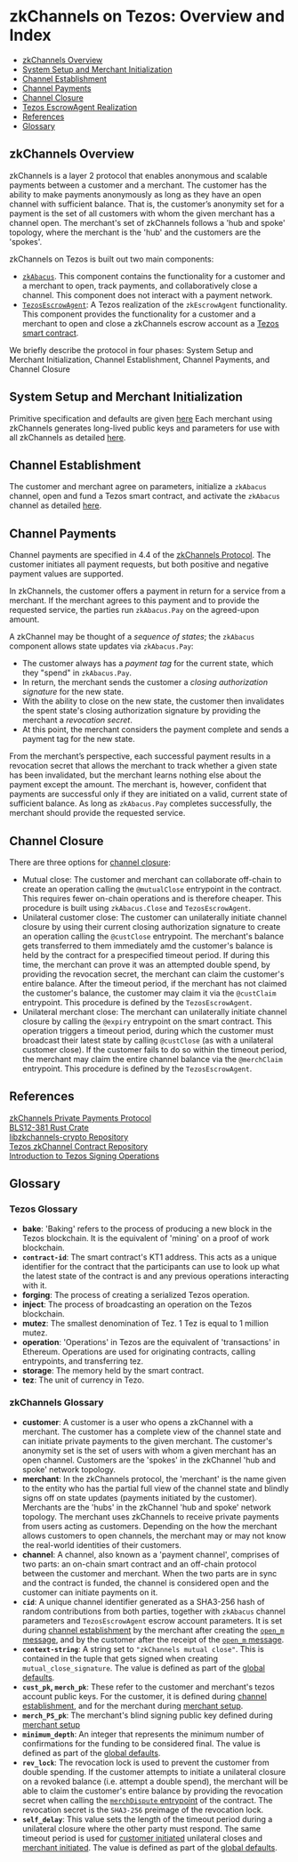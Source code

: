# zkChannels on Tezos: Overview and Index
  * [zkChannels Overview](#zkChannels-overview) 
  * [System Setup and Merchant Initialization](1-setup.md)
  * [Channel Establishment](2-channel-establishment.md)
  * [Channel Payments](3-channel-payments.md)
  * [Channel Closure](4-channel-closure.md) 
  * [Tezos EscrowAgent Realization](5-tezos-escrowagent.md) 
  * [References](#references) 
  * [Glossary](#glossary) 


## zkChannels Overview
zkChannels is a layer 2 protocol that enables anonymous and scalable payments between a customer and a merchant. The customer has the ability to make payments anonymously as long as they have an open channel with sufficient balance. That is, the customer’s anonymity set for a payment is the set of all customers with whom the given merchant has a channel open. The merchant's set of zkChannels follows a 'hub and spoke' topology, where the merchant is the 'hub' and the customers are the 'spokes'.

zkChannels on Tezos is built out two main components:
* [`zkAbacus`](https://github.com/boltlabs-inc/blindsigs-protocol/releases/download/ecc-review/zkchannels-protocol-spec-v3.pdf). This component contains the functionality for a customer and a merchant to open, track payments, and collaboratively close a channel. This component does not interact with a payment network.
* [`TezosEscrowAgent`](5-tezos-escrowagent.md): A Tezos realization of the `zkEscrowAgent` functionality. This component provides the functionality for a customer and a merchant to open and close a zkChannels escrow account as a [Tezos smart contract](2-contract-origination.md#tezos-smart-contract). 

We briefly describe the protocol in four phases: System Setup and Merchant Initialization, Channel Establishment, Channel Payments, and Channel Closure

## System Setup and Merchant Initialization
Primitive specification and defaults are given [here](1-setup.md#system-setup)
Each merchant using zkChannels generates long-lived public keys and parameters for use
with all zkChannels as detailed [here](1-setup.md#merchant-setup). 


## Channel Establishment

The customer and merchant agree on parameters, initialize a `zkAbacus` channel, open and fund a Tezos smart contract, and activate the `zkAbacus` channel as detailed [here](2-channel-establishment.md).

## Channel Payments
Channel payments are specified in 4.4 of the [zkChannels Protocol](https://github.com/boltlabs-inc/blindsigs-protocol/releases/download/ecc-review/zkchannels-protocol-spec-v3.pdf). The customer initiates all payment requests, but both positive and negative payment values are supported. 

In zkChannels, the customer offers a payment in return for a service from a merchant. If the merchant agrees to this payment and to provide the requested service, the parties run `zkAbacus.Pay` on the agreed-upon amount.

A zkChannel may be thought of a _sequence of _states__; the `zkAbacus` component allows state updates via `zkAbacus.Pay`:
* The customer always has a _payment tag_ for the current state, which they "spend" in `zkAbacus.Pay`.
* In return, the merchant sends the customer a _closing authorization signature_ for the new state.
* With the ability to close on the new state, the customer then invalidates the spent state's closing authorization signature by providing the merchant a _revocation secret_.
* At this point, the merchant considers the payment complete and sends a payment tag for the new state. 

From the merchant’s perspective, each successful payment results in a revocation secret that allows the merchant to track whether a given state has been invalidated, but the merchant learns nothing else about the payment except the amount. 
The merchant is, however, confident that payments are successful only if they are initiated on a valid, current state of sufficient balance. As long as `zkAbacus.Pay` completes successfully, the merchant should provide the requested service.

## Channel Closure
There are three options for [channel closure](4-channel-closure.md):
  - Mutual close: The customer and merchant can collaborate off-chain to create an operation calling the `@mutualClose` entrypoint in the contract. This requires fewer on-chain operations and is therefore cheaper. This procedure is built using `zkAbacus.Close` and `TezosEscrowAgent`.
  - Unilateral customer close: The customer can unilaterally initiate channel closure by using their current closing authorization signature to create an operation calling the `@custClose` entrypoint. The merchant's balance gets transferred to them immediately amd the customer's balance is held by the contract for a prespecified timeout period. If during this time, the merchant can prove it was an attempted double spend, by providing the revocation secret, the merchant can claim the customer's entire balance. After the timeout period, if the merchant has not claimed the customer's balance, the customer may claim it via the `@custClaim` entrypoint. This procedure is defined by the `TezosEscrowAgent`.
  - Unilateral merchant close: The merchant can unilaterally initiate channel closure by calling the `@expiry` entrypoint on the smart contract. This operation triggers a timeout period, during which the customer must broadcast their latest state by calling `@custClose` (as with a unilateral customer close). If the customer fails to do so within the timeout period, the merchant may claim the entire channel balance via the `@merchClaim` entrypoint. This procedure is defined by the `TezosEscrowAgent`.

## References
[zkChannels Private Payments Protocol](https://github.com/boltlabs-inc/blindsigs-protocol/releases/download/ecc-review/zkchannels-protocol-spec-v3.pdf) <br>
[BLS12-381 Rust Crate](https://crates.io/crates/bls12_381) <br>
[libzkchannels-crypto Repository](https://github.com/boltlabs-inc/libzkchannels-crypto/blob/main/libzkchannels-crypto) <br>
[Tezos zkChannel Contract Repository](https://github.com/boltlabs-inc/tezos-contract/blob/main/zkchannels-contract) <br>
[Introduction to Tezos Signing Operations](https://www.ocamlpro.com/2018/11/21/an-introduction-to-tezos-rpcs-signing-operations/)

## Glossary
### Tezos Glossary 
*  **bake**:
   'Baking' refers to the process of producing a new block in the Tezos blockchain. It is the equivalent of 'mining' on a proof of work blockchain.
* **`contract-id`**:
   The smart contract's KT1 address. This acts as a unique identifier for the contract that the participants can use to look up what the latest state of the contract is and any previous operations interacting with it.
*  **forging**:
   The process of creating a serialized Tezos operation.
*  **inject**:
   The process of broadcasting an operation on the Tezos blockchain.
*  **mutez**:
   The smallest denomination of Tez. 1 Tez is equal to 1 million mutez.
*  **operation**:
   'Operations' in Tezos are the equivalent of 'transactions' in Ethereum. Operations are used for originating contracts, calling entrypoints, and transferring tez.
*  **storage**:
   The memory held by the smart contract.
*  **tez**:
   The unit of currency in Tezo.

### zkChannels Glossary 
* **customer**:
   A customer is a user who opens a zkChannel with a merchant. The customer has a complete view of the channel state and can initiate private payments to the given merchant. The customer's anonymity set is the set of users with whom a given merchant has an open channel. Customers are the 'spokes' in the zkChannel 'hub and spoke' network topology.
* **merchant**:
   In the zkChannels protocol, the 'merchant' is the name given to the entity who has the partial full view of the channel state and blindly signs off on state updates (payments initiated by the customer). Merchants are the 'hubs' in the zkChannel 'hub and spoke' network topology. The merchant uses zkChannels to receive private payments from users acting as customers. Depending on the how the merchant allows customers to open channels, the merchant may or may not know the real-world identities of their customers.
* **channel**:
   A channel, also known as a 'payment channel', comprises of two parts: an on-chain smart contract and an off-chain protocol between the customer and merchant. When the two parts are in sync and the contract is funded, the channel is considered open and the customer can initiate payments on it. 
* **`cid`**:
   A unique channel identifier generated as a SHA3-256 hash of random contributions from both parties, together with `zkAbacus` channel parameters and `TezosEscrowAgent` escrow account parameters. It is set during [channel establishment](2-channel-establishment.md) by the merchant after creating the [`open_m` message](2-channel-establishment.md#the-open_m-message), and by the customer after the receipt of the [`open_m` message](2-channel-establishment.md#the-open_m-message).
* **`context-string`**:
   A string set to `"zkChannels mutual close"`. This is contained in the tuple that gets signed when creating `mutual_close_signature`. The value is defined as part of the [global defaults](1-setup.md#Global-defaults).
* **`cust_pk`, `merch_pk`**:
   These refer to the customer and merchant's tezos account public keys. For the customer, it is defined during [channel establishment](2-channel-establishment.md#the-open_c-message), and for the merchant during [merchant setup](1-setup.md#Merchant-Setup).
* **`merch_PS_pk`**:
   The merchant's blind signing public key defined during [merchant setup](1-setup.md#Merchant-Setup)
* **`minimum_depth`**:
   An integer that represents the minimum number of confirmations for the funding to be considered final. The value is defined as part of the [global defaults](1-setup.md#Global-defaults).
* **`rev_lock`**: 
   The revocation lock is used to prevent the customer from double spending. If the customer attempts to initiate a unilateral closure on a revoked balance (i.e. attempt a double spend), the merchant will be able to claim the customer's entire balance by providing the revocation secret when calling the [`merchDispute` entrypoint](4-channel-closure.md#merchant-dispute) of the contract. The revocation secret is the `SHA3-256` preimage of the revocation lock. 
* **`self_delay`**: 
   This value sets the length of the timeout period during a unilateral closure where the other party must respond. The same timeout period is used for [customer initiated](4-channel-closure.md##unilateral-customer-close) unilateral closes and [merchant initiated](4-channel-closure.md##unilateral-merchant-close). The value is defined as part of the [global defaults](1-setup.md#Global-defaults).